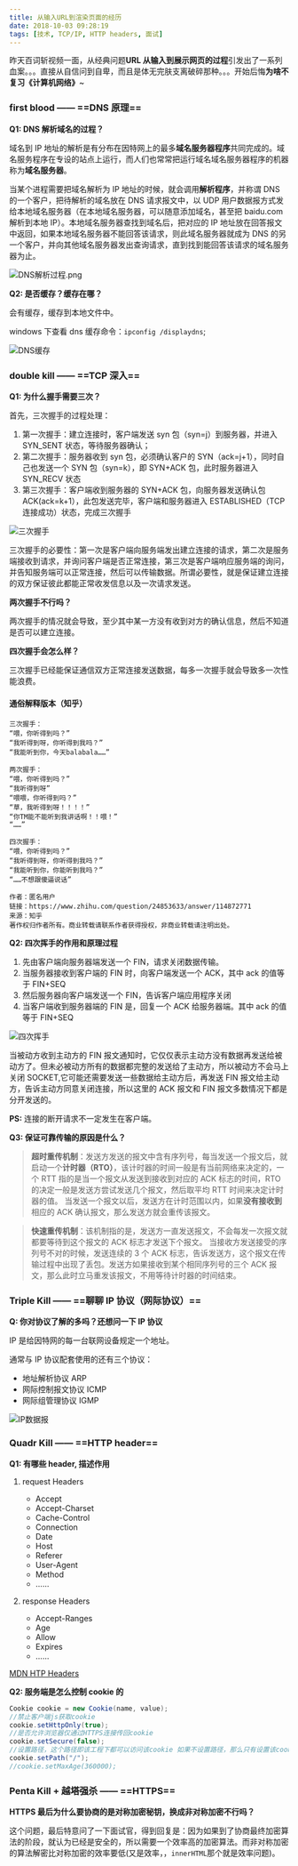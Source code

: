 ```yaml
---
title: 从输入URL到渲染页面的经历
date: 2018-10-03 09:28:19
tags: [技术, TCP/IP, HTTP headers, 面试]
---
```


昨天百词斩视频一面，从经典问题**URL 从输入到展示网页的过程**引发出了一系列血案。。。直接从自信问到自卑，而且是体无完肤支离破碎那种。。。开始后悔**为啥不复习《计算机网络》**~

<!--more-->

### first blood —— ==DNS 原理==

**Q1: DNS 解析域名的过程？**

域名到 IP 地址的解析是有分布在因特网上的最多**域名服务器程序**共同完成的。域名服务程序在专设的站点上运行，而人们也常常把运行域名域名服务器程序的机器称为**域名服务器**。

当某个进程需要把域名解析为 IP 地址的时候，就会调用**解析程序**，并称谓 DNS 的一个客户，把待解析的域名放在 DNS 请求报文中，以 UDP 用户数据报方式发给本地域名服务器（在本地域名服务器，可以随意添加域名，甚至把 baidu.com 解析到本地 IP）。本地域名服务器查找到域名后，把对应的 IP 地址放在回答报文中返回，如果本地域名服务器不能回答该请求，则此域名服务器就成为 DNS 的另一个客户，并向其他域名服务器发出查询请求，直到找到能回答该请求的域名服务器为止。

![DNS解析过程.png](https://i.loli.net/2018/09/29/5baee1ee00f6d.png)

**Q2: 是否缓存？缓存在哪？**

会有缓存，缓存到本地文件中。

windows 下查看 dns 缓存命令：`ipconfig /displaydns`;

![DNS缓存](https://ws1.sinaimg.cn/large/0064OUUqly1fvq7b9altkj30ki0gd75m.jpg)

### double kill —— ==TCP 深入==

**Q1: 为什么握手需要三次？**

首先，三次握手的过程处理：

1. 第一次握手：建立连接时，客户端发送 syn 包（syn=j）到服务器，并进入 SYN_SENT 状态，等待服务器确认；
2. 第二次握手：服务器收到 syn 包，必须确认客户的 SYN（ack=j+1），同时自己也发送一个 SYN 包（syn=k），即 SYN+ACK 包，此时服务器进入 SYN_RECV 状态
3. 第三次握手：客户端收到服务器的 SYN+ACK 包，向服务器发送确认包 ACK(ack=k+1），此包发送完毕，客户端和服务器进入 ESTABLISHED（TCP 连接成功）状态，完成三次握手

![三次握手](https://ws1.sinaimg.cn/large/0064OUUqly1fvuqnbriatj30ob0grao7.jpg)

三次握手的必要性：第一次是客户端向服务端发出建立连接的请求，第二次是服务端接收到请求，并询问客户端是否正常连接，第三次是客户端响应服务端的询问，并告知服务端可以正常连接，然后可以传输数据。所谓必要性，就是保证建立连接的双方保证彼此都能正常收发信息以及一次请求发送。

**两次握手不行吗？**

两次握手的情况就会导致，至少其中某一方没有收到对方的确认信息，然后不知道是否可以建立连接。

**四次握手会怎么样？**

三次握手已经能保证通信双方正常连接发送数据，每多一次握手就会导致多一次性能浪费。

#### 通俗解释版本（知乎）

```
三次握手：
“喂，你听得到吗？”
“我听得到呀，你听得到我吗？”
“我能听到你，今天balabala……”

两次握手：
“喂，你听得到吗？”
“我听得到呀”
“喂喂，你听得到吗？”
“草，我听得到呀！！！！”
“你TM能不能听到我讲话啊！！喂！”
“……”

四次握手：
“喂，你听得到吗？”
“我听得到呀，你听得到我吗？”
“我能听到你，你能听到我吗？”
“……不想跟傻逼说话”

作者：匿名用户
链接：https://www.zhihu.com/question/24853633/answer/114872771
来源：知乎
著作权归作者所有。商业转载请联系作者获得授权，非商业转载请注明出处。
```

**Q2: 四次挥手的作用和原理过程**

1. 先由客户端向服务器端发送一个 FIN，请求关闭数据传输。
2. 当服务器接收到客户端的 FIN 时，向客户端发送一个 ACK，其中 ack 的值等于 FIN+SEQ
3. 然后服务器向客户端发送一个 FIN，告诉客户端应用程序关闭
4. 当客户端收到服务器端的 FIN 是，回复一个 ACK 给服务器端。其中 ack 的值等于 FIN+SEQ

![四次挥手](https://ws1.sinaimg.cn/large/0064OUUqly1fvuqmp6oxpj30o60i27l1.jpg)

当被动方收到主动方的 FIN 报文通知时，它仅仅表示主动方没有数据再发送给被动方了。但未必被动方所有的数据都完整的发送给了主动方，所以被动方不会马上关闭 SOCKET,它可能还需要发送一些数据给主动方后，再发送 FIN 报文给主动方，告诉主动方同意关闭连接，所以这里的 ACK 报文和 FIN 报文多数情况下都是分开发送的。

**PS:** 连接的断开请求不一定发生在客户端。

**Q3: 保证可靠传输的原因是什么？**

> **超时重传机制**：发送方发送的报文中含有序列号，每当发送一个报文后，就启动一个**计时器（RTO）**，该计时器的时间一般是有当前网络来决定的，一个 RTT 指的是当一个报文从发送到接收到对应的 ACK 标志的时间，RTO 的决定一般是发送方尝试发送几个报文，然后取平均 RTT 时间来决定计时器的值。 当发送一个报文以后，发送方在计时范围以内，如果**没有接收到**相应的 ACK 确认报文，那么发送方就会重传该报文。

> **快速重传机制**：该机制指的是，发送方一直发送报文，不会每发一次报文就都要等待到这个报文的 ACK 标志才发送下个报文。 当接收方发送接受的序列号不对的时候，发送连续的 3 个 ACK 标志，告诉发送方，这个报文在传输过程中出现了丢包。发送方如果接收到某个相同序列号的三个 ACK 报文，那么此时立马重发该报文，不用等待计时器的时间结束。

### Triple Kill —— ==聊聊 IP 协议（网际协议）==

**Q: 你对协议了解的多吗？还想问一下 IP 协议**

IP 是给因特网的每一台联网设备规定一个地址。

通常与 IP 协议配套使用的还有三个协议：

- 地址解析协议 ARP
- 网际控制报文协议 ICMP
- 网际组管理协议 IGMP

![IP数据报](https://ws1.sinaimg.cn/large/0064OUUqly1fvurcdajnmj30nq0eo77k.jpg)

### Quadr Kill —— ==HTTP header==

**Q1: 有哪些 header, 描述作用**

1.  request Headers

    - Accept
    - Accept-Charset
    - Cache-Control
    - Connection
    - Date
    - Host
    - Referer
    - User-Agent
    - Method
    - ……

2.  response Headers
    - Accept-Ranges
    - Age
    - Allow
    - Expires
    - ……

[MDN HTP Headers](https://developer.mozilla.org/en-US/docs/Web/HTTP/Headers)

**Q2: 服务端是怎么控制 cookie 的**

```Java
Cookie cookie = new Cookie(name, value);
//禁止客户端js获取cookie
cookie.setHttpOnly(true);
//是否允许浏览器仅通过HTTPS连接传回cookie
cookie.setSecure(false);
//设置路径，这个路径即该工程下都可以访问该cookie 如果不设置路径，那么只有设置该cookie路径及其子路径可以访问
cookie.setPath("/");
//cookie.setMaxAge(360000);
```

### Penta Kill + 越塔强杀 —— ==HTTPS==

**HTTPS 最后为什么要协商的是对称加密秘钥，换成非对称加密不行吗？**

这个问题，最后特意问了一下面试官，得到回复是：因为如果到了协商最终加密算法的阶段，就认为已经是安全的，所以需要一个效率高的加密算法。而非对称加密的算法解密比对称加密的效率要低(又是效率，，`innerHTML`那个就是效率问题)。
